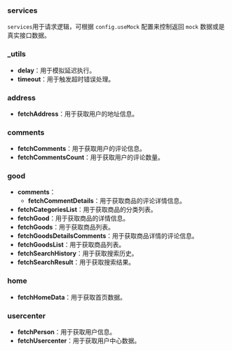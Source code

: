 ### services
`services`用于请求逻辑，可根据 `config.useMock` 配置来控制返回 `mock` 数据或是真实接口数据。

### _utils
- **delay**：用于模拟延迟执行。
- **timeout**：用于触发超时错误处理。

### address
- **fetchAddress**：用于获取用户的地址信息。

### comments
- **fetchComments**：用于获取用户的评论信息。
- **fetchCommentsCount**：用于获取用户的评论数量。

### good
- **comments**：
    - **fetchCommentDetails**：用于获取商品的评论详情信息。
- **fetchCategoriesList**：用于获取商品的分类列表。
- **fetchGood**：用于获取商品的详情信息。
- **fetchGoods**：用于获取商品列表。
- **fetchGoodsDetailsComments**：用于获取商品详情的评论信息。
- **fetchGoodsList**：用于获取商品列表。
- **fetchSearchHistory**：用于获取搜索历史。
- **fetchSearchResult**：用于获取搜索结果。

### home
- **fetchHomeData**：用于获取首页数据。

### usercenter
- **fetchPerson**：用于获取用户信息。
- **fetchUsercenter**：用于获取用户中心数据。 